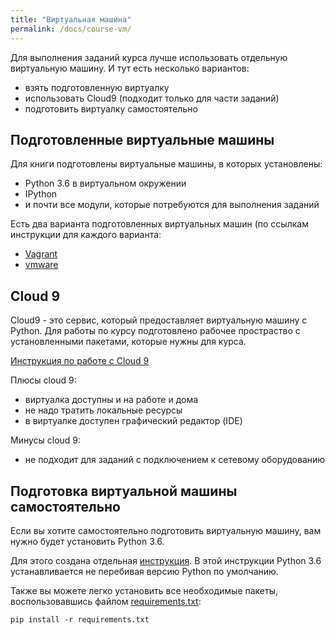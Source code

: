 ```yaml
---
title: "Виртуальная машина"
permalink: /docs/course-vm/
---
```


Для выполнения заданий курса лучше использовать отдельную виртуальную машину.
И тут есть несколько вариантов:
* взять подготовленную виртуалку
* использовать Cloud9 (подходит только для части заданий)
* подготовить виртуалку самостоятельно

## Подготовленные виртуальные машины

Для книги подготовлены виртуальные машины, в которых установлены:

* Python 3.6 в виртуальном окружении
* IPython
* и почти все модули, которые потребуются для выполнения заданий

Есть два варианта подготовленных виртуальных машин (по ссылкам инструкции для каждого варианта:

* [Vagrant](https://pyneng.github.io/docs/vagrant/)
* [vmware](https://github.com/natenka/pyneng-examples-exercises/blob/master/exercises/vm/vmware.md)

## Cloud 9

Cloud9 - это сервис, который предоставляет виртуальную машину с Python.
Для работы по курсу подготовлено рабочее простраство с установленными пакетами, которые нужны для курса.

[Инструкция по работе с Cloud 9](https://pyneng.github.io/docs/cloud/)

Плюсы cloud 9:

* виртуалка доступны и на работе и дома
* не надо тратить локальные ресурсы
* в виртуалке доступен графический редактор (IDE)

Минусы cloud 9:

* не подходит для заданий с подключением к сетевому оборудованию

## Подготовка виртуальной машины самостоятельно

Если вы хотите самостоятельно подготовить виртуальную машину, вам нужно будет установить Python 3.6.

Для этого создана отдельная [инструкция](https://pyneng.github.io/docs/python-3-6/).
В этой инструкции Python 3.6 устанавливается не перебивая версию Python по умолчанию.

Также вы можете легко установить все необходимые пакеты, воспользовавшись файлом [requirements.txt](https://github.com/natenka/pyneng-examples-exercises/blob/python3/requirements.txt):
```
pip install -r requirements.txt
```

